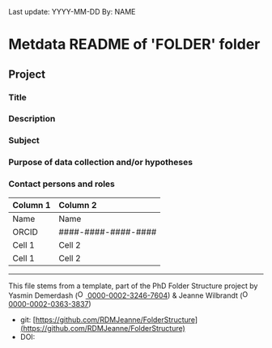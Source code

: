 Last update: YYYY-MM-DD
By: NAME

# Metdata README of 'FOLDER' folder

## Project

### Title


### Description


### Subject


### Purpose of data collection and/or hypotheses


### Contact persons and roles

| Column 1  | Column 2  |
|:----------|:----------|
| Name      | Name    |
| ORCID     | ####-####-####-####   |
| Cell 1    | Cell 2    |
| Cell 1    | Cell 2    |




_____

This file stems from a template, part of the PhD Folder Structure project by Yasmin Demerdash (<a href="https://orcid.org/0000-0002-3246-7604"><img alt="ORCID logo" src="https://info.orcid.org/wp-content/uploads/2019/11/orcid_16x16.png" width="16" height="16" /> 0000-0002-3246-7604</a>) & Jeanne  Wilbrandt (<a href="https://orcid.org/0000-0002-0363-3837"><img alt="ORCID logo" src="https://info.orcid.org/wp-content/uploads/2019/11/orcid_16x16.png" width="16" height="16" /> 0000-0002-0363-3837</a>)

* git: [https://github.com/RDMJeanne/FolderStructure](https://github.com/RDMJeanne/FolderStructure)
* DOI: 

